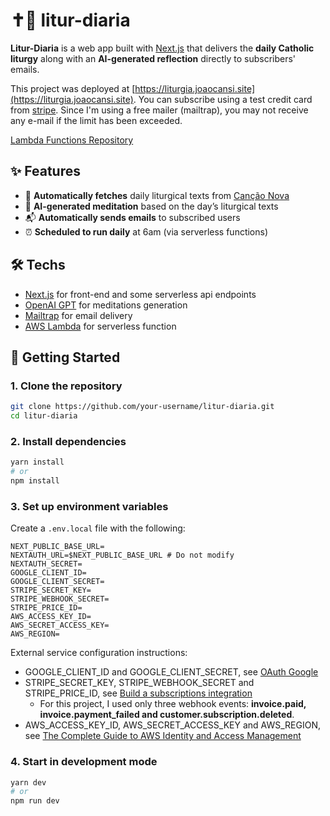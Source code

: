 # ✝️📖 litur-diaria

**Litur-Diaria** is a web app built with [Next.js](https://nextjs.org/) that delivers the **daily Catholic liturgy** along with an **AI-generated reflection** directly to subscribers' emails.

This project was deployed at [https://liturgia.joaocansi.site](https://liturgia.joaocansi.site). You can subscribe using a test credit card from [stripe](https://docs.stripe.com/testing). Since I'm using a free mailer (mailtrap), you may not receive any e-mail if the limit has been exceeded.

[Lambda Functions Repository](https://github.com/joaocansi/litur-diaria-lambda)

## ✨ Features

- 📖 **Automatically fetches** daily liturgical texts from [Canção Nova](https://liturgia.cancaonova.com/pb/)
- 🤖 **AI-generated meditation** based on the day’s liturgical texts
- 📬 **Automatically sends emails** to subscribed users
- ⏰ **Scheduled to run daily** at 6am (via serverless functions)

## 🛠️ Techs

- [Next.js](https://nextjs.org/) for front-end and some serverless api endpoints
- [OpenAI GPT](https://platform.openai.com/) for meditations generation
- [Mailtrap](https://mailtrap.io/) for email delivery
- [AWS Lambda](https://aws.amazon.com/pt/lambda/) for serverless function

## 🚀 Getting Started

### 1. Clone the repository

```bash
git clone https://github.com/your-username/litur-diaria.git
cd litur-diaria
```

### 2. Install dependencies

```bash
yarn install
# or
npm install
```

### 3. Set up environment variables

Create a `.env.local` file with the following:

```env
NEXT_PUBLIC_BASE_URL=
NEXTAUTH_URL=$NEXT_PUBLIC_BASE_URL # Do not modify
NEXTAUTH_SECRET=
GOOGLE_CLIENT_ID=
GOOGLE_CLIENT_SECRET=
STRIPE_SECRET_KEY=
STRIPE_WEBHOOK_SECRET=
STRIPE_PRICE_ID=
AWS_ACCESS_KEY_ID=
AWS_SECRET_ACCESS_KEY=
AWS_REGION=
```

External service configuration instructions:
- GOOGLE_CLIENT_ID and GOOGLE_CLIENT_SECRET, see [OAuth Google](https://developers.google.com/identity/protocols/oauth2?hl=pt-br)
- STRIPE_SECRET_KEY, STRIPE_WEBHOOK_SECRET and STRIPE_PRICE_ID, see [Build a subscriptions integration](https://docs.stripe.com/billing/subscriptions/build-subscriptions?platform=web&ui=stripe-hosted#provision-and-monitor)
  - For this project, I used only three webhook events: **invoice.paid, invoice.payment_failed and customer.subscription.deleted**.
- AWS_ACCESS_KEY_ID, AWS_SECRET_ACCESS_KEY and AWS_REGION, see [The Complete Guide to AWS Identity and Access Management](https://www.datacamp.com/tutorial/aws-identity-and-access-management-iam-guide)

### 4. Start in development mode

```bash
yarn dev
# or
npm run dev
```

